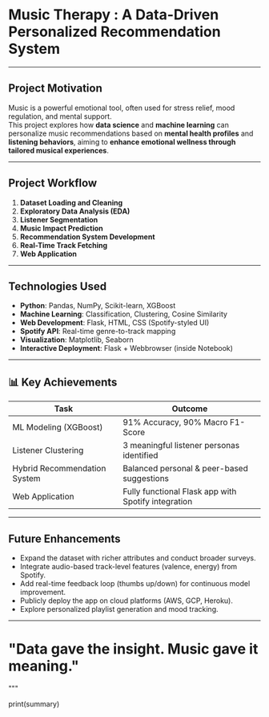 
# Music Therapy : A Data-Driven Personalized Recommendation System

---

## Project Motivation
Music is a powerful emotional tool, often used for stress relief, mood regulation, and mental support.  
This project explores how **data science** and **machine learning** can personalize music recommendations based on **mental health profiles** and **listening behaviors**, aiming to **enhance emotional wellness through tailored musical experiences**.

---

## Project Workflow

1. **Dataset Loading and Cleaning**
2. **Exploratory Data Analysis (EDA)**
3. **Listener Segmentation**
4. **Music Impact Prediction**
5. **Recommendation System Development**
6. **Real-Time Track Fetching**
7. **Web Application**

---

## Technologies Used

- **Python**: Pandas, NumPy, Scikit-learn, XGBoost
- **Machine Learning**: Classification, Clustering, Cosine Similarity
- **Web Development**: Flask, HTML, CSS (Spotify-styled UI)
- **Spotify API**: Real-time genre-to-track mapping
- **Visualization**: Matplotlib, Seaborn
- **Interactive Deployment**: Flask + Webbrowser (inside Notebook)

---

## 📊 Key Achievements

| Task                         | Outcome                                    |
| ---------------------------- | ----------------------------------------- |
| ML Modeling (XGBoost)         | 91% Accuracy, 90% Macro F1-Score          |
| Listener Clustering           | 3 meaningful listener personas identified |
| Hybrid Recommendation System | Balanced personal & peer-based suggestions |
| Web Application               | Fully functional Flask app with Spotify integration |

---

## Future Enhancements

- Expand the dataset with richer attributes and conduct broader surveys.
- Integrate audio-based track-level features (valence, energy) from Spotify.
- Add real-time feedback loop (thumbs up/down) for continuous model improvement.
- Publicly deploy the app on cloud platforms (AWS, GCP, Heroku).
- Explore personalized playlist generation and mood tracking.

---

# "Data gave the insight. Music gave it meaning."
"""

print(summary)

